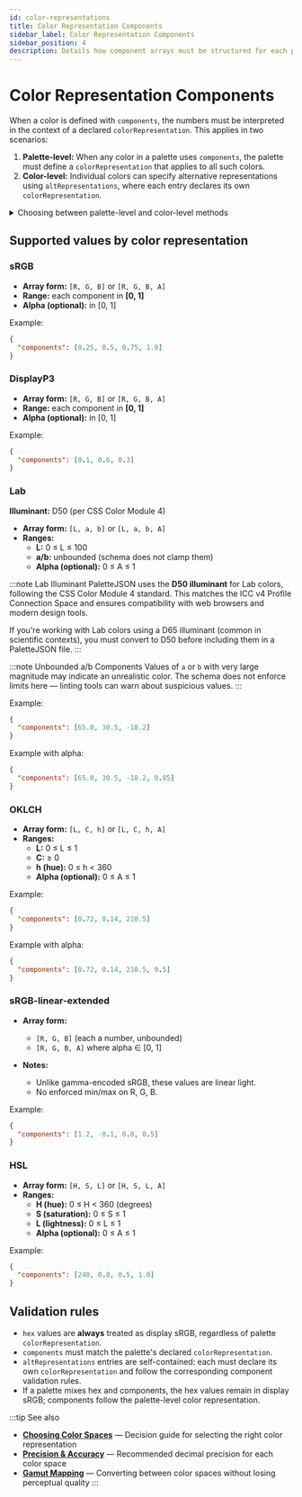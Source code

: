 ```yaml
---
id: color-representations
title: Color Representation Components
sidebar_label: Color Representation Components
sidebar_position: 4
description: Details how component arrays must be structured for each palette colorRepresentation and the validation rules that apply to them.
---
```


# Color Representation Components

When a color is defined with `components`, the numbers must be interpreted in the context of a declared `colorRepresentation`. This applies in two scenarios:

1. **Palette-level:** When any color in a palette uses `components`, the palette must define a `colorRepresentation` that applies to all such colors.
2. **Color-level:** Individual colors can specify alternative representations using `altRepresentations`, where each entry declares its own `colorRepresentation`.

<details>
  <summary>Choosing between palette-level and color-level methods</summary>

Both approaches have distinct advantages and trade-offs depending on your use case.

<h2>Palette-level (`colorRepresentation` + `components`)</h2>

<h3>Pros:</h3>

- Consistency - entire palette uses one color representation
- Simpler tooling - tools know upfront what representation all colors are in
- Smaller file size - no repeated colorRepresentation declarations

<h3>Cons:</h3>

- Inflexible - can't mix color representations within one palette
- Lossy conversion - if source colors are from different representations, you're forced to convert everything to one representation

<h2>Color-level (`altRepresentations`)</h2>

<h3>Pros:</h3>

- Preserve original values - keep colors in their native representations without conversion
- Multiple representations - same color in Lab, sRGB, OKLCH simultaneously
- Tool flexibility - apps can pick the most appropriate representation

<h3>Cons:</h3>

- Larger files - repeated colorRepresentation declarations and multiple representations
- Complexity - tools must handle mixed color representations
- Potential inconsistency - same color with different representations might not match exactly

</details>

## Supported values by color representation

### sRGB

- **Array form:** `[R, G, B]` or `[R, G, B, A]`
- **Range:** each component in **[0, 1]**
- **Alpha (optional):** in [0, 1]

Example:

```json
{
  "components": [0.25, 0.5, 0.75, 1.0]
}
```

### DisplayP3

- **Array form:** `[R, G, B]` or `[R, G, B, A]`
- **Range:** each component in **[0, 1]**
- **Alpha (optional):** in [0, 1]

Example:

```json
{
  "components": [0.1, 0.6, 0.3]
}
```

### Lab

**Illuminant:** D50 (per CSS Color Module 4)

- **Array form:** `[L, a, b]` or `[L, a, b, A]`
- **Ranges:**
  - **L:** 0 ≤ L ≤ 100
  - **a/b:** unbounded (schema does not clamp them)
  - **Alpha (optional):** 0 ≤ A ≤ 1

:::note Lab Illuminant
PaletteJSON uses the **D50 illuminant** for Lab colors, following the CSS Color Module 4 standard. This matches the ICC v4 Profile Connection Space and ensures compatibility with web browsers and modern design tools.

If you're working with Lab colors using a D65 illuminant (common in scientific contexts), you must convert to D50 before including them in a PaletteJSON file.
:::

:::note Unbounded a/b Components
Values of `a` or `b` with very large magnitude may indicate an unrealistic color.
The schema does not enforce limits here — linting tools can warn about suspicious values.
:::

Example:

```json
{
  "components": [65.0, 30.5, -18.2]
}
```

Example with alpha:

```json
{
  "components": [65.0, 30.5, -18.2, 0.85]
}
```

### OKLCH

- **Array form:** `[L, C, h]` or `[L, C, h, A]`
- **Ranges:**
  - **L:** 0 ≤ L ≤ 1
  - **C:** ≥ 0
  - **h (hue):** 0 ≤ h < 360
  - **Alpha (optional):** 0 ≤ A ≤ 1

Example:

```json
{
  "components": [0.72, 0.14, 210.5]
}
```

Example with alpha:

```json
{
  "components": [0.72, 0.14, 210.5, 0.5]
}
```

### sRGB-linear-extended

- **Array form:**

  - `[R, G, B]` (each a number, unbounded)
  - `[R, G, B, A]` where alpha ∈ [0, 1]

- **Notes:**
  - Unlike gamma-encoded sRGB, these values are linear light.
  - No enforced min/max on R, G, B.

Example:

```json
{
  "components": [1.2, -0.1, 0.8, 0.5]
}
```

### HSL

- **Array form:** `[H, S, L]` or `[H, S, L, A]`
- **Ranges:**
  - **H (hue):** 0 ≤ H < 360 (degrees)
  - **S (saturation):** 0 ≤ S ≤ 1
  - **L (lightness):** 0 ≤ L ≤ 1
  - **Alpha (optional):** 0 ≤ A ≤ 1

Example:

```json
{
  "components": [240, 0.8, 0.5, 1.0]
}
```

## Validation rules

- `hex` values are **always** treated as display sRGB, regardless of palette `colorRepresentation`.
- `components` must match the palette's declared `colorRepresentation`.
- `altRepresentations` entries are self-contained: each must declare its own `colorRepresentation` and follow the corresponding component validation rules.
- If a palette mixes hex and components, the hex values remain in display sRGB; components follow the palette-level color representation.

:::tip See also

- **[Choosing Color Spaces](../guides/choosing-color-spaces)** — Decision guide for selecting the right color representation
- **[Precision & Accuracy](../guides/precision-and-accuracy)** — Recommended decimal precision for each color space
- **[Gamut Mapping](../guides/gamut-mapping)** — Converting between color spaces without losing perceptual quality
  :::
